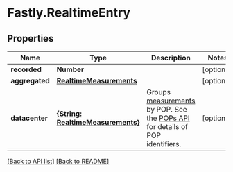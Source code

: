 # Fastly.RealtimeEntry

## Properties

Name | Type | Description | Notes
------------ | ------------- | ------------- | -------------
**recorded** | **Number** |  | [optional] 
**aggregated** | [**RealtimeMeasurements**](RealtimeMeasurements.md) |  | [optional] 
**datacenter** | [**{String: RealtimeMeasurements}**](RealtimeMeasurements.md) | Groups [measurements](#measurements-data-model) by POP. See the [POPs API](/reference/api/utils/pops/) for details of POP identifiers. | [optional] 


[[Back to API list]](../../README.md#endpoints) [[Back to README]](../../README.md)
